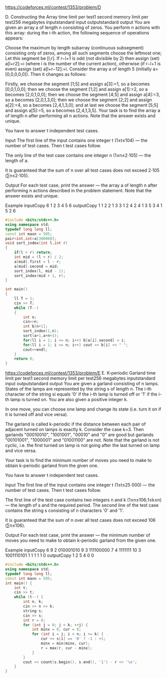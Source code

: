 https://codeforces.ml/contest/1353/problem/D

D. Constructing the Array
time limit per test1 second
memory limit per test256 megabytes
inputstandard input
outputstandard output
You are given an array a of length n consisting of zeros. You perform n actions with this array: during the i-th action, the following sequence of operations appears:

Choose the maximum by length subarray (continuous subsegment) consisting only of zeros, among all such segments choose the leftmost one;
Let this segment be [l;r]. If r−l+1 is odd (not divisible by 2) then assign (set) a[l+r2]:=i (where i is the number of the current action), otherwise (if r−l+1 is even) assign (set) a[l+r−12]:=i.
Consider the array a of length 5 (initially a=[0,0,0,0,0]). Then it changes as follows:

Firstly, we choose the segment [1;5] and assign a[3]:=1, so a becomes [0,0,1,0,0];
then we choose the segment [1;2] and assign a[1]:=2, so a becomes [2,0,1,0,0];
then we choose the segment [4;5] and assign a[4]:=3, so a becomes [2,0,1,3,0];
then we choose the segment [2;2] and assign a[2]:=4, so a becomes [2,4,1,3,0];
and at last we choose the segment [5;5] and assign a[5]:=5, so a becomes [2,4,1,3,5].
Your task is to find the array a of length n after performing all n actions. Note that the answer exists and unique.

You have to answer t independent test cases.

Input
The first line of the input contains one integer t (1≤t≤104) — the number of test cases. Then t test cases follow.

The only line of the test case contains one integer n (1≤n≤2⋅105) — the length of a.

It is guaranteed that the sum of n over all test cases does not exceed 2⋅105 (∑n≤2⋅105).

Output
For each test case, print the answer — the array a of length n after performing n actions described in the problem statement. Note that the answer exists and unique.

Example
inputCopy
6
1
2
3
4
5
6
outputCopy
1 
1 2 
2 1 3 
3 1 2 4 
2 4 1 3 5 
3 4 1 5 2 6 



```cpp
#include <bits/stdc++.h>
using namespace std;
typedef long long ll;
const int maxn = 505;
pair<int,int>a[300000];
void sort_index(int l,int r)
{
    if(l > r) return;
    int mid = (l + r) / 2;
    a[mid].first = l - r;
    a[mid].second = mid;
    sort_index(l, mid - 1);
    sort_index(mid + 1, r);
}

int main()
{
    ll T = 1;
    cin >> T;
    while (T--)
    {
        int n;
        cin>>n;
        int b[n+1];
        sort_index(1,n);
        sort(a+1,a+n+1);
        for(ll i = 1; i <= n; i++) b[a[i].second] = i;
        for(ll i = 1; i <= n; i++) cout << b[i] << " ";
        cout<<endl;
    }
    return 0;
}
```
https://codeforces.ml/contest/1353/problem/E
E. K-periodic Garland
time limit per test1 second
memory limit per test256 megabytes
inputstandard input
outputstandard output
You are given a garland consisting of n lamps. States of the lamps are represented by the string s of length n. The i-th character of the string si equals '0' if the i-th lamp is turned off or '1' if the i-th lamp is turned on. You are also given a positive integer k.

In one move, you can choose one lamp and change its state (i.e. turn it on if it is turned off and vice versa).

The garland is called k-periodic if the distance between each pair of adjacent turned on lamps is exactly k. Consider the case k=3. Then garlands "00010010", "1001001", "00010" and "0" are good but garlands "00101001", "1000001" and "01001100" are not. Note that the garland is not cyclic, i.e. the first turned on lamp is not going after the last turned on lamp and vice versa.

Your task is to find the minimum number of moves you need to make to obtain k-periodic garland from the given one.

You have to answer t independent test cases.

Input
The first line of the input contains one integer t (1≤t≤25 000) — the number of test cases. Then t test cases follow.

The first line of the test case contains two integers n and k (1≤n≤106;1≤k≤n) — the length of s and the required period. The second line of the test case contains the string s consisting of n characters '0' and '1'.

It is guaranteed that the sum of n over all test cases does not exceed 106 (∑n≤106).

Output
For each test case, print the answer — the minimum number of moves you need to make to obtain k-periodic garland from the given one.

Example
inputCopy
6
9 2
010001010
9 3
111100000
7 4
1111111
10 3
1001110101
1 1
1
1 1
0
outputCopy
1
2
5
4
0
0
```cpp
#include <bits/stdc++.h>
using namespace std;
typedef long long ll;
const int maxn = 505;
int main() {
	int t;
	cin >> t;
	while (t--) {
		int n, k;
		cin >> n >> k;
		string s;
		cin >> s;
		int r = 0;
		for (int j = 0; j < k; ++j) {
			int minx = 0, cur = 0;
			for (int i = j; i < n; i += k) {
				cur += s[i] == '0' ? -1 : +1;
				minx = min(minx, cur);
				r = max(r, cur - minx);
			}
		}
		cout << count(s.begin(), s.end(), '1') - r << '\n';
	}
}

```
